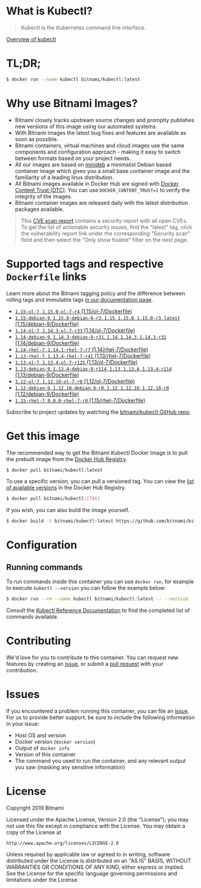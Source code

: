 
# What is Kubectl?

> Kubectl is the Kubernetes command line interface.

[Overview of kubectl](https://kubernetes.io/docs/reference/kubectl/overview/)

# TL;DR;

```bash
$ docker run --name kubectl bitnami/kubectl:latest
```

# Why use Bitnami Images?

* Bitnami closely tracks upstream source changes and promptly publishes new versions of this image using our automated systems.
* With Bitnami images the latest bug fixes and features are available as soon as possible.
* Bitnami containers, virtual machines and cloud images use the same components and configuration approach - making it easy to switch between formats based on your project needs.
* All our images are based on [minideb](https://github.com/bitnami/minideb) a minimalist Debian based container image which gives you a small base container image and the familiarity of a leading linux distribution.
* All Bitnami images available in Docker Hub are signed with [Docker Content Trust (DTC)](https://docs.docker.com/engine/security/trust/content_trust/). You can use `DOCKER_CONTENT_TRUST=1` to verify the integrity of the images.
* Bitnami container images are released daily with the latest distribution packages available.


> This [CVE scan report](https://quay.io/repository/bitnami/kubectl?tab=tags) contains a security report with all open CVEs. To get the list of actionable security issues, find the "latest" tag, click the vulnerability report link under the corresponding "Security scan" field and then select the "Only show fixable" filter on the next page.

# Supported tags and respective `Dockerfile` links

Learn more about the Bitnami tagging policy and the difference between rolling tags and immutable tags [in our documentation page](https://docs.bitnami.com/containers/how-to/understand-rolling-tags-containers/).


* [`1.15-ol-7`, `1.15.0-ol-7-r4` (1.15/ol-7/Dockerfile)](https://github.com/bitnami/bitnami-docker-kubectl/blob/1.15.0-ol-7-r4/1.15/ol-7/Dockerfile)
* [`1.15-debian-9`, `1.15.0-debian-9-r3`, `1.15`, `1.15.0`, `1.15.0-r3`, `latest` (1.15/debian-9/Dockerfile)](https://github.com/bitnami/bitnami-docker-kubectl/blob/1.15.0-debian-9-r3/1.15/debian-9/Dockerfile)
* [`1.14-ol-7`, `1.14.3-ol-7-r33` (1.14/ol-7/Dockerfile)](https://github.com/bitnami/bitnami-docker-kubectl/blob/1.14.3-ol-7-r33/1.14/ol-7/Dockerfile)
* [`1.14-debian-9`, `1.14.3-debian-9-r31`, `1.14`, `1.14.3`, `1.14.3-r31` (1.14/debian-9/Dockerfile)](https://github.com/bitnami/bitnami-docker-kubectl/blob/1.14.3-debian-9-r31/1.14/debian-9/Dockerfile)
* [`1.14-rhel-7`, `1.14.1-rhel-7-r7` (1.14/rhel-7/Dockerfile)](https://github.com/bitnami/bitnami-docker-kubectl/blob/1.14.1-rhel-7-r7/1.14/rhel-7/Dockerfile)
* [`1.13-rhel-7`, `1.13.4-rhel-7-r41` (1.13/rhel-7/Dockerfile)](https://github.com/bitnami/bitnami-docker-kubectl/blob/1.13.4-rhel-7-r41/1.13/rhel-7/Dockerfile)
* [`1.13-ol-7`, `1.13.4-ol-7-r125` (1.13/ol-7/Dockerfile)](https://github.com/bitnami/bitnami-docker-kubectl/blob/1.13.4-ol-7-r125/1.13/ol-7/Dockerfile)
* [`1.13-debian-9`, `1.13.4-debian-9-r114`, `1.13`, `1.13.4`, `1.13.4-r114` (1.13/debian-9/Dockerfile)](https://github.com/bitnami/bitnami-docker-kubectl/blob/1.13.4-debian-9-r114/1.13/debian-9/Dockerfile)
* [`1.12-ol-7`, `1.12.10-ol-7-r0` (1.12/ol-7/Dockerfile)](https://github.com/bitnami/bitnami-docker-kubectl/blob/1.12.10-ol-7-r0/1.12/ol-7/Dockerfile)
* [`1.12-debian-9`, `1.12.10-debian-9-r0`, `1.12`, `1.12.10`, `1.12.10-r0` (1.12/debian-9/Dockerfile)](https://github.com/bitnami/bitnami-docker-kubectl/blob/1.12.10-debian-9-r0/1.12/debian-9/Dockerfile)
* [`1.15-rhel-7`, `0.0.0-rhel-7-r0` (1.15/rhel-7/Dockerfile)](https://github.com/bitnami/bitnami-docker-kubectl/blob/0.0.0-rhel-7-r0/1.15/rhel-7/Dockerfile)

Subscribe to project updates by watching the [bitnami/kubectl GitHub repo](https://github.com/bitnami/bitnami-docker-kubectl).

# Get this image

The recommended way to get the Bitnami Kubectl Docker Image is to pull the prebuilt image from the [Docker Hub Registry](https://hub.docker.com/r/bitnami/kubectl).

```bash
$ docker pull bitnami/kubectl:latest
```

To use a specific version, you can pull a versioned tag. You can view the [list of available versions](https://hub.docker.com/r/bitnami/kubectl/tags/) in the Docker Hub Registry.

```bash
$ docker pull bitnami/kubectl:[TAG]
```

If you wish, you can also build the image yourself.

```bash
$ docker build -t bitnami/kubectl:latest https://github.com/bitnami/bitnami-docker-kubectl.git
```

# Configuration

## Running commands

To run commands inside this container you can use `docker run`, for example to execute `kubectl --version` you can follow the example below:

```bash
$ docker run --rm --name kubectl bitnami/kubectl:latest -- --version
```

Consult the [Kubectl Reference Documentation](https://kubernetes.io/docs/reference/generated/kubectl/kubectl-commands) to find the completed list of commands available.

# Contributing

We'd love for you to contribute to this container. You can request new features by creating an [issue](https://github.com/bitnami/bitnami-docker-kubectl/issues), or submit a [pull request](https://github.com/bitnami/bitnami-docker-kubectl/pulls) with your contribution.

# Issues

If you encountered a problem running this container, you can file an [issue](https://github.com/bitnami/bitnami-docker-kubectl/issues). For us to provide better support, be sure to include the following information in your issue:

- Host OS and version
- Docker version (`docker version`)
- Output of `docker info`
- Version of this container
- The command you used to run the container, and any relevant output you saw (masking any sensitive information)

# License

Copyright 2019 Bitnami

Licensed under the Apache License, Version 2.0 (the "License");
you may not use this file except in compliance with the License.
You may obtain a copy of the License at

    http://www.apache.org/licenses/LICENSE-2.0

Unless required by applicable law or agreed to in writing, software
distributed under the License is distributed on an "AS IS" BASIS,
WITHOUT WARRANTIES OR CONDITIONS OF ANY KIND, either express or implied.
See the License for the specific language governing permissions and
limitations under the License.
